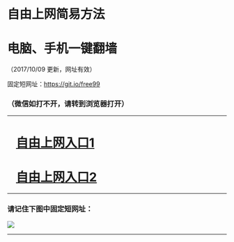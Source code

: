 ﻿# 自由上网简易方法

# 电脑、手机一键翻墙

（2017/10/09 更新，网址有效）

固定短网址：https://git.io/free99

### （微信如打不开，请转到浏览器打开）


***





# &nbsp;&nbsp; <a href="http://ft308678355.fwq-tz-1001.info/fwqtz01.html?t=100900118665 " target="_blank">自由上网入口1</a>
# &nbsp;&nbsp; <a href="http://ft2752928805.fwq-tz-1002.info/fwqtz02.html?t=100900121710 " target="_blank">自由上网入口2</a>
***

### 请记住下图中固定短网址：

<img src="https://s3-us-west-2.amazonaws.com/fwq-1001/yjfq-20170905okok.png" /> 


***

